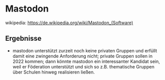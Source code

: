 # Mastodon

wikipedia: https://de.wikipedia.org/wiki/Mastodon_(Software)

## Ergebnisse

- mastodon unterstützt zurzeit noch keine privaten Gruppen und erfüllt damit eine zwingende Anforderung nicht; private Gruppen sollen in 2022 kommen; dann könnte mastodon ein interessanter Kandidat sein, weil er Föderation unterstützt und sich so z.B. thematische Gruppen über Schulen hinweg realisieren ließen.
